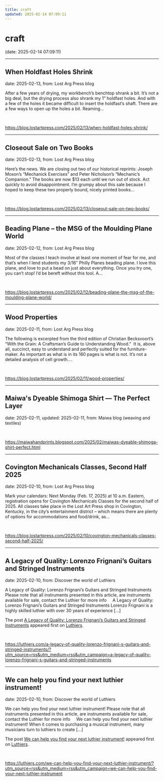 ```yaml
---
title: craft
updated: 2025-02-14 07:09:11
---
```


# craft

(date: 2025-02-14 07:09:11)

---

## When Holdfast Holes Shrink

date: 2025-02-13, from: Lost Arg Press blog

After a few years of drying, my workbench’s benchtop shrank a bit. It’s not a big deal, but the drying process also shrank my 1” holdfast holes. And with a few of the holes it became difficult to insert the holdfast’s shaft. There are a few ways to open up the holes a bit. Reaming... 

<br> 

<https://blog.lostartpress.com/2025/02/13/when-holdfast-holes-shrink/>

---

## Closeout Sale on Two Books

date: 2025-02-13, from: Lost Arg Press blog

Here’s the news. We are closing out two of our historical reprints: Joseph Moxon’s “Mechanick Exercises” and Peter Nicholson’s “Mechanic’s Companion.” The books are now $13 each until we run out of stock. Act quickly to avoid disappointment. I’m grumpy about this sale because I hoped to keep these two properly bound, nicely printed books... 

<br> 

<https://blog.lostartpress.com/2025/02/13/closeout-sale-on-two-books/>

---

## Beading Plane – the MSG of the Moulding Plane World

date: 2025-02-12, from: Lost Arg Press blog

Most of the classes I teach involve at least one moment of fear for me, and that&#8217;s when I lend students my 3/16&#8243; Philly Planes beading plane. I love this plane, and love to put a bead on just about everything. Once you try one, you can&#8217;t stop! I&#8217;d be bereft without this tool. A... 

<br> 

<https://blog.lostartpress.com/2025/02/12/beading-plane-the-msg-of-the-moulding-plane-world/>

---

## Wood Properties

date: 2025-02-11, from: Lost Arg Press blog

The following is excerpted from the third edition of Christian Becksvoort’s “With the Grain: A Craftsman’s Guide to Understanding Wood.”&#160; It is, above all, succinct, easy to understand and perfectly suited for the furniture-maker. As important as what is in its 160 pages is what is not. It’s not a detailed analysis of cell growth.... 

<br> 

<https://blog.lostartpress.com/2025/02/11/wood-properties/>

---

## Maiwa's Dyeable Shimoga Shirt — The Perfect Layer

date: 2025-02-11, updated: 2025-02-11, from: Maiwa blog (weaving and textiles)

 

<br> 

<https://maiwahandprints.blogspot.com/2025/02/maiwas-dyeable-shimoga-shirt-perfect.html>

---

## Covington Mechanicals Classes, Second Half 2025

date: 2025-02-10, from: Lost Arg Press blog

Mark your calendars: Next Monday (Feb. 17, 2025) at 10 a.m. Eastern, registration opens for Covington Mechanicals Classes for the second half of 2025. All classes take place in the Lost Art Press shop in Covington, Kentucky, in the city&#8217;s entertainment district – which means there are plenty of options for accommodations and food/drink, as... 

<br> 

<https://blog.lostartpress.com/2025/02/10/covington-mechanicals-classes-second-half-2025/>

---

## A Legacy of Quality: Lorenzo Frignani’s Guitars and Stringed Instruments

date: 2025-02-10, from: Discover the world of Luthiers

<p>A Legacy of Quality: Lorenzo Frignani&#8217;s Guitars and Stringed Instruments Please note that all instruments presented in this article, are instruments available for sale, contact the Luthier for more info &#160; &#160; A Legacy of Quality: Lorenzo Frignani&#8217;s Guitars and Stringed Instruments Lorenzo Frignani is a highly skilled luthier with over 30 years of experience [&#8230;]</p>
<p>The post <a href="https://luthiers.com/a-legacy-of-quality-lorenzo-frignani-s-guitars-and-stringed-instruments/">A Legacy of Quality: Lorenzo Frignani&#8217;s Guitars and Stringed Instruments</a> appeared first on <a href="https://luthiers.com">Luthiers</a>.</p>
 

<br> 

<https://luthiers.com/a-legacy-of-quality-lorenzo-frignani-s-guitars-and-stringed-instruments/?utm_source=rss&utm_medium=rss&utm_campaign=a-legacy-of-quality-lorenzo-frignani-s-guitars-and-stringed-instruments>

---

## We can help you find your next luthier instrument!

date: 2025-02-10, from: Discover the world of Luthiers

<p>We can help you find your next luthier instrument! Please note that all instruments presented in this article, are instruments available for sale, contact the Luthier for more info &#160; &#160; We can help you find your next luthier instrument! When it comes to purchasing a musical instrument, many musicians turn to luthiers to create [&#8230;]</p>
<p>The post <a href="https://luthiers.com/we-can-help-you-find-your-next-luthier-instrument/">We can help you find your next luthier instrument!</a> appeared first on <a href="https://luthiers.com">Luthiers</a>.</p>
 

<br> 

<https://luthiers.com/we-can-help-you-find-your-next-luthier-instrument/?utm_source=rss&utm_medium=rss&utm_campaign=we-can-help-you-find-your-next-luthier-instrument>

